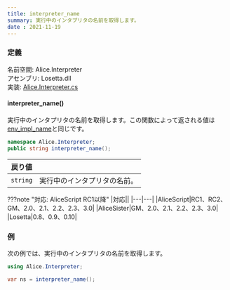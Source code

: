 ```yaml
---
title: interpreter_name
summary: 実行中のインタプリタの名前を取得します。
date : 2021-11-19
---
```


### 定義
名前空間: Alice.Interpreter<br/>
アセンブリ: Losetta.dll<br/>
実装: [Alice.Interpreter.cs](https://github.com/WSOFT-Project/Losetta/blob/master/Losetta/NameSpaces/Alice.Interpreter.cs)

#### interpreter_name()

実行中のインタプリタの名前を取得します。この関数によって返される値は[env_impl_name](../environment/env_impl_name.md)と同じです。

```cs title="AliceScript"
namespace Alice.Interpreter;
public string interpreter_name();
```

|戻り値| |
|-|-|
|`string`|実行中のインタプリタの名前。|

???note "対応: AliceScript RC1以降"
    |対応||
    |---|---|
    |AliceScript|RC1、RC2、GM、2.0、2.1、2.2、2.3、3.0|
    |AliceSister|GM、2.0、2.1、2.2、2.3、3.0|
    |Losetta|0.8、0.9、0.10|

### 例
次の例では、実行中のインタプリタの名前を取得します。

```cs title="AliceScript"
using Alice.Interpreter;

var ns = interpreter_name();
```